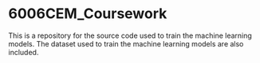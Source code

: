 # 6006CEM_Coursework

This is a repository for the source code used to train the machine learning models. The dataset used to train the machine learning models are also included.
